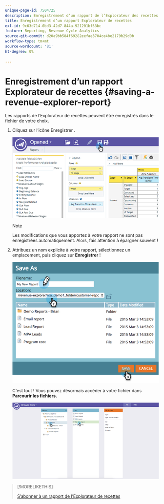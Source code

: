 ```yaml
---
unique-page-id: 7504725
description: Enregistrement d’un rapport de l’Explorateur des recettes - Documents Marketo - Documentation du produit
title: Enregistrement d’un rapport Explorateur de recettes
exl-id: 9c63d714-0bd3-42d7-844a-921201bf53bc
feature: Reporting, Revenue Cycle Analytics
source-git-commit: d20a9bb584f69282eefae3704ce4be2179b29d0b
workflow-type: tm+mt
source-wordcount: '81'
ht-degree: 0%

---
```


# Enregistrement d’un rapport Explorateur de recettes {#saving-a-revenue-explorer-report}

Les rapports de l’Explorateur de recettes peuvent être enregistrés dans le fichier de votre choix.

1. Cliquez sur l’icône Enregistrer .

   ![](assets/image2015-3-25-17-3a8-3a49.png)

   >[!NOTE]
   >
   >Les modifications que vous apportez à votre rapport ne sont pas enregistrées automatiquement. Alors, fais attention à épargner souvent !

1. Attribuez un nom explicite à votre rapport, sélectionnez un emplacement, puis cliquez sur **Enregistrer** !

   ![](assets/image2015-3-26-13-3a30-3a33.png)

   C&#39;est tout ! Vous pouvez désormais accéder à votre fichier dans **Parcourir les fichiers**.

   ![](assets/image2015-3-27-11-3a32-3a51.png)

>[!MORELIKETHIS]
>
>[S’abonner à un rapport de l’Explorateur de recettes](/help/marketo/product-docs/reporting/revenue-cycle-analytics/revenue-explorer/subscribe-to-a-revenue-explorer-report.md)
